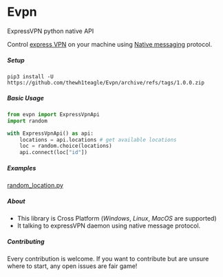 # Evpn

ExpressVPN python native API

Control [express VPN](https://www.expressvpn.com/vpn-software) on your machine using [Native messaging](https://developer.mozilla.org/en-US/docs/Mozilla/Add-ons/WebExtensions/Native_messaging) protocol.

##### Setup
```shell
pip3 install -U https://github.com/thewh1teagle/Evpn/archive/refs/tags/1.0.0.zip
```

##### Basic Usage
```python
from evpn import ExpressVpnApi
import random

with ExpressVpnApi() as api:
    locations = api.locations # get available locations
    loc = random.choice(locations)
    api.connect(loc["id"])
```

##### Examples
[random_location.py](https://github.com/thewh1teagle/Evpn/blob/main/examples/random_location.py)

##### About
- This library is Cross Platform (*Windows*, *Linux*, *MacOS* are supported)
- It talking to expressVPN daemon using native message protocol.

##### Contributing
Every contribution is welcome. If you want to contribute but are unsure where to start, any open issues are fair game! 

